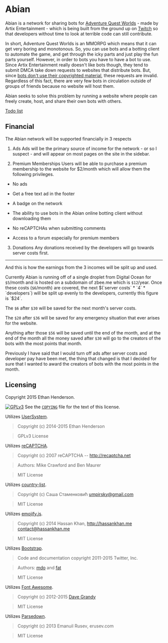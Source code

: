 # Abian
Abian is a network for sharing bots for [Adventure Quest Worlds](htpp://aq.com) - made by Artix Entertainment - which is being built from the ground up on [Twitch](https://twitch.tv/zbee_) so that developers without time to look at terrible code can still contribute.

In short, Adventure Quest Worlds is an MMORPG which means that it can get very boring and monotonous. So, you can use bots and a botting client to automate the game, and get through the icky parts and just play the fun parts yourself. However, in order to bots you have to have a bot to use. Since Artix Entertainment really doesn't like bots though, they tend to submit DMCA take down requests to websites that distribute bots. But, since [bots don't use their copyrighted material](http://pastebin.com/QYgp7bTb), these requests are invalid. Regardless of this fact, there are very few bots in circulation outside of groups of friends because no website will host them.

Abian seeks to solve this problem by running a website where people can freely create, host, and share their own bots with others.

[Todo list](https://trello.com/b/deYLVjNm)

## Financial
The Abian network will be supported financially in 3 respects

1. Ads
Ads will be the primary source of income for the network - or so I suspect - and will appear on most pages on the site in the sidebar.

2. Premium Memberships
  Users will be able to purchase a premium membership to the website for $2/month which will allow them the following privileges.
  
  * No ads
  
  * Get a free text ad in the footer
  
  * A badge on the network
  
  * The ability to use bots in the Abian online botting client without downloading them
  
  * No reCAPTCHAs when submitting comments

  * Access to a forum especially for premium members

3. Donations
Any donations received by the developers will go towards server costs first.

<hr>

And this is how the earnings from the 3 incomes will be split up and used.

Currently Abian is running off of a single droplet from Digital Ocean for `$5`/month and is hosted on a subdomain of zbee.me which is `$12`/year. Once these costs (`$6`/month) are covered, the next $(`server costs` * `4` * `developers`) will be split up evenly to the developers, currently this figure is `$24`.

The `$6` after `$30` will be saved for the next month's server costs.

The `$20` after `$36` will be saved for any emergency situation that ever arises for the website.

Anything after those `$56` will be saved until the end of the month, and at the end of the month all the money saved after `$30` will go to the creators of the bots with the most points that month.

Previously I have said that I would turn off ads after server costs and developer pay have been met, the thing that changed is that I decided for sure that I wanted to award the creators of bots with the most points in the month.

## Licensing
Copyright 2015 Ethan Henderson.

[![GPLv3](https://www.gnu.org/graphics/gplv3-127x51.png)](http://www.gnu.org/copyleft/gpl.html)
See the [`COPYING`](https://github.com/Zbee/Abian/blob/master/COPYING) file for the text of this license.

Utilizes [UserSystem](https://github.com/zbee/usersystem).

> Copyright (c) 2014-2015 Ethan Henderson

> GPLv3 License

Utilizes [reCAPTCHA](http://recaptcha.net).

> Copyright (c) 2007 reCAPTCHA -- http://recaptcha.net

> Authors: Mike Crawford and Ben Maurer

> MIT License

Utilizes [country-list](https://github.com/umpirsky/country-list).

> Copyright (c) Саша Стаменковић <umpirsky@gmail.com>

> MIT License

Utilizes [emojify.js](https://github.com/hassankhan/emojify.js/).

> Copyright (c) 2014 Hassan Khan, http://hassankhan.me contact@hassankhan.me

> MIT License

Utilizes [Bootstrap](https://github.com/twbs/bootstrap).

> Code and documentation copyright 2011-2015 Twitter, Inc.

> Authors: [mdo](http://github.com/mdo) and [fat](http://github.com/fat)

> MIT License

Utilizes [Font Awesome](https://github.com/FortAwesome/Font-Awesome).

> Copyright (c) 2012-2015 [Dave Grandy](https://github.com/davegandy)

> MIT License

Utilizes [Parsedown](https://github.com/erusev/parsedown).

> Copyright (c) 2013 Emanuil Rusev, erusev.com

> MIT License
